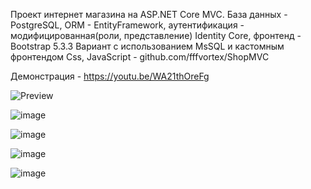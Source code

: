 Проект интернет магазина на ASP.NET Core MVC. База данных - PostgreSQL, ORM - EntityFramework, аутентификация - модифицированная(роли, представление) Identity Core, фронтенд - Bootstrap 5.3.3
Вариант с использованием MsSQL и кастомным фронтендом Css, JavaScript - github.com/fffvortex/ShopMVC

Демонстрация - https://youtu.be/WA21thOreFg

![Preview](https://github.com/user-attachments/assets/42aec171-9e3c-413c-897e-2387dee567ab)

![image](https://github.com/user-attachments/assets/9e28c3e5-21fb-4f3c-93b6-3bdd5a4abcd5)

![image](https://github.com/user-attachments/assets/07759346-b1e8-4d42-8de0-f2abe8083616)

![image](https://github.com/user-attachments/assets/a23e21a4-0038-4d5c-ac43-f26c5f921d0a)

![image](https://github.com/user-attachments/assets/011c14d6-3870-4ce8-88d8-0746d2e67d0f)
